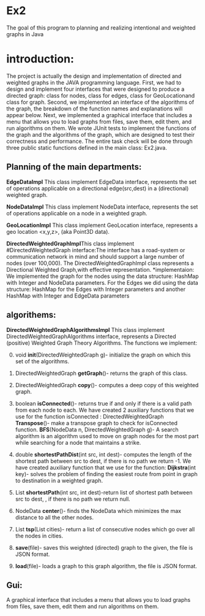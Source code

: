 # Ex2
The goal of this program to planning and realizing intentional and weighted graphs in Java
# introduction:
The project is actually the design and implementation of directed and weighted graphs in the JAVA programming language.
First, we had to design and implement four interfaces that were designed to produce a directed graph: class for nodes, class for edges, class for GeoLocationand class for graph.
Second, we implemented an interface of the algorithms of the graph, the breakdown of the function names and explanations will appear below.
Next, we implemented a graphical interface that includes a menu that allows you to load graphs from files, save them, edit them, and run algorithms on them.
We wrote JUnit tests to implement the functions of the graph and the algorithms of the graph, which are designed to test their correctness and performance.
The entire task check will be done through three public static functions defined in the main class: Ex2.java.

## Planning of the main departments:
**EdgeDataImpl**  This class implement EdgeData interface, represents the set of operations applicable on a directional edge(src,dest) in a (directional) weighted graph.

**NodeDataImpl**  This class implement NodeData interface, represents the set of operations applicable on a node in a weighted graph.

**GeoLocationImpl** This class implement GeoLocation interface, represents a geo location <x,y,z>, (aka Point3D data).

**DirectedWeightedGraphImpl**This class implement #DirectedWeightedGraph interface:The interface has a road-system or communication network in mind and should support a large number of nodes (over 100,000).
The DirectedWeightedGraphImpl class represents a Directional Weighted Graph,with effective representation.
*implementaion:
We implemented the graph for the nodes using the data structure: HashMap with Integer and NodeData parameters. For the Edges we did using the data structure: HashMap for the Edges with Integer parameters and another HashMap with Integer and EdgeData parameters
## algorithems:

**DirectedWeightedGraphAlgorithmsImpl** This class implement DirectedWeightedGraphAlgorithms interface, represents a Directed (positive) Weighted Graph Theory Algorithms.
The functions we implement:

 0. void **init**(DirectedWeightedGraph g)- initialize the graph on which this set of the algorithms.
 1. DirectedWeightedGraph **getGraph**()- returns the graph of this class.
 2. DirectedWeightedGraph  **copy**()- computes a deep copy of this weighted graph.
 3. boolean  **isConnected**()- returns true if and only if there is a valid path from each node to each.
    We have created 2 auxiliary functions that we use for the function isConnected : 
 DirectedWeightedGraph **Transpose**()- make a transpose graph to check for isConnected function.
 **BFS**(NodeData n, DirectedWeightedGraph g)- A search algorithm is an algorithm used to move on graph nodes for the most part while searching for a node that maintains a         strike.
   
 4. double **shortestPathDist**(int src, int dest)- computes the length of the shortest path between src to dest, if there is no path we return -1.
    We have created auxiliary function that we use for the function:
    **Dijkstra**(int key)- solves the problem of finding the easiest route from point in graph to destination in a weighted graph.

 5. List<NodeData> **shortestPath**(int src, int dest)-return list of shortest path between src to dest, , if there is no path we return null.
 6. NodeData **center**()- finds the NodeData which minimizes the max distance to all the other nodes.
 
 7. List<NodeData> **tsp**(List<NodeData> cities)- return a list of consecutive nodes which go over all the nodes in cities.
 8. **save**(file)- saves this weighted (directed) graph to the given, the file is JSON format.
 9. **load**(file)- loads a graph to this graph algorithm, the file is JSON format.
 

## Gui:
 A graphical interface that includes a menu that allows you to load graphs from files, save them, edit them and run algorithms on them.
